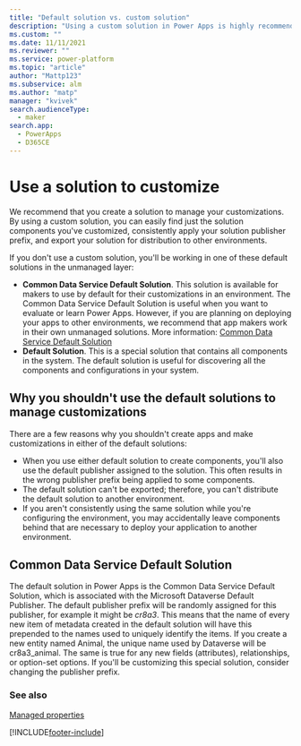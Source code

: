 ```yaml
---
title: "Default solution vs. custom solution"
description: "Using a custom solution in Power Apps is highly recommended. Discover why a custom solution is better than using a default solution to manage your apps and customizations."
ms.custom: ""
ms.date: 11/11/2021
ms.reviewer: ""
ms.service: power-platform
ms.topic: "article"
author: "Mattp123"
ms.subservice: alm
ms.author: "matp"
manager: "kvivek"
search.audienceType: 
  - maker
search.app: 
  - PowerApps
  - D365CE
---
```


# Use a solution to customize

We recommend that you create a solution to manage your customizations. By using a custom solution, you can easily find just the solution components you've customized, consistently apply your solution publisher prefix, and export your solution for distribution to other environments.  

If you don't use a custom solution, you'll be working in one of these default solutions in the unmanaged layer:  
- **Common Data Service Default Solution**. This solution is available for makers to use by default for their customizations in an environment. The Common Data Service Default Solution is useful when you want to evaluate or learn Power Apps. However, if you are planning on deploying your apps to other environments, we recommend that app makers work in their own unmanaged solutions. More information: [Common Data Service Default Solution](#common-data-service-default-solution) 
- **Default Solution**. This is a special solution that contains all components in the system. The default solution is useful for discovering all the components and configurations in your system.  

## Why you shouldn't use the default solutions to manage customizations

There are a few reasons why you shouldn't create apps and make customizations in either of the default solutions:  
- When you use either default solution to create components, you'll also use the default publisher assigned to the solution. This often results in the wrong publisher prefix being applied to some components.
- The default solution can't be exported; therefore, you can't distribute the default solution to another environment.
- If you aren't consistently using the same solution while you're configuring the environment, you may accidentally leave components behind that are necessary to deploy your application to another environment.

## Common Data Service Default Solution

The default solution in Power Apps is the Common Data Service Default Solution,
which is associated with the Microsoft Dataverse Default Publisher. The default
publisher prefix will be randomly assigned for this publisher, for example it
might be *cr8a3*. This means that the name of every new item of metadata created
in the default solution will have this prepended to the names used to uniquely
identify the items. If you create a new entity named Animal, the unique name
used by Dataverse will be cr8a3_animal. The same is true for any new
fields (attributes), relationships, or option-set options. If you'll be
customizing this special solution, consider changing the publisher prefix.

### See also

[Managed properties](managed-properties-alm.md)


[!INCLUDE[footer-include](../includes/footer-banner.md)]
